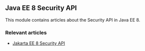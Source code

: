 ## Java EE 8 Security API

This module contains articles about the Security API in Java EE 8.

### Relevant articles
 
 - [Jakarta EE 8 Security API](https://www.baeldung.com/java-ee-8-security)
